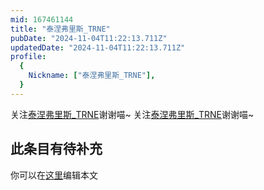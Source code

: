 ```yaml
---
mid: 167461144
title: "泰涅弗里斯_TRNE"
pubDate: "2024-11-04T11:22:13.711Z"
updatedDate: "2024-11-04T11:22:13.711Z"
profile:
  {
    Nickname: ["泰涅弗里斯_TRNE"],
  }
---
```


关注[泰涅弗里斯_TRNE](https://space.bilibili.com/167461144)谢谢喵~ 关注[泰涅弗里斯_TRNE](https://space.bilibili.com/167461144)谢谢喵~

## 此条目有待补充
你可以在[这里](https://github.com/Yuhanawa/VTuber.ICU/edit/master/src/content/v/泰涅弗里斯_TRNE/index.md)编辑本文
